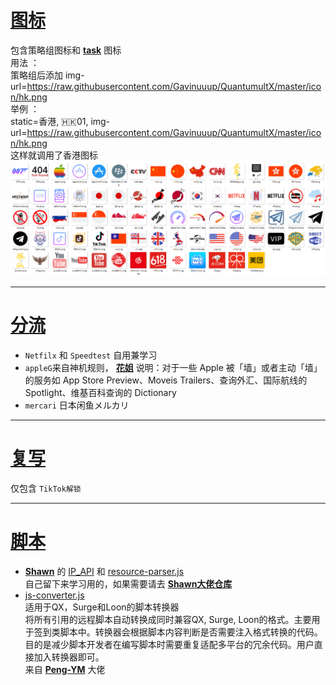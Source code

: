 # [图标](/icon)
包含策略组图标和 **[task](https://github.com/Gavinuuup/QuantumultX/tree/master/icon/cron)** 图标  
用法 ：  
策略组后添加 img-url=https://raw.githubusercontent.com/Gavinuuup/QuantumultX/master/icon/hk.png  
举例 ：  
static=香港, 🇭🇰01, img-url=https://raw.githubusercontent.com/Gavinuuup/QuantumultX/master/icon/hk.png  
这样就调用了香港图标
![Alt text](https://github.com/Gavinuuup/QuantumultX/blob/master/icon/show/show.png)  
***  
# [分流](/Filter)
* `Netfilx` 和 `Speedtest` 自用兼学习  
* `appleG`来自神机规则， **[花姐](https://github.com/DivineEngine/Profiles/blob/master/README.md)** 说明：对于一些 Apple 被「墙」或者主动「墙」的服务如 App Store Preview、Moveis Trailers、查询外汇、国际航线的 Spotlight、维基百科查询的 Dictionary 
* `mercari` 日本闲鱼メルカリ
***  
# [复写](/Rewrite)
仅包含 `TikTok解锁`  
***  
# [脚本](/Script)
* **[Shawn](https://github.com/KOP-XIAO)** 的 [IP_API](https://github.com/Gavinuuup/QuantumultX/blob/master/Script/IP_API.js) 和 [resource-parser.js](https://github.com/Gavinuuup/QuantumultX/blob/master/Script/resource-parser.js)   
自己留下来学习用的，如果需要请去 **[Shawn大佬仓库](https://github.com/KOP-XIAO/QuantumultX/tree/master/Scripts)**
* [js-converter.js](https://github.com/Gavinuuup/QuantumultX/blob/master/Script/resource-parser.js)  
适用于QX，Surge和Loon的脚本转换器  
将所有引用的远程脚本自动转换成同时兼容QX, Surge, Loon的格式。主要用于签到类脚本中。转换器会根据脚本内容判断是否需要注入格式转换的代码。目的是减少脚本开发者在编写脚本时需要重复适配多平台的冗余代码。用户直接加入转换器即可。  
来自 **[Peng-YM](https://github.com/Peng-YM/ScriptConverter)** 大佬
